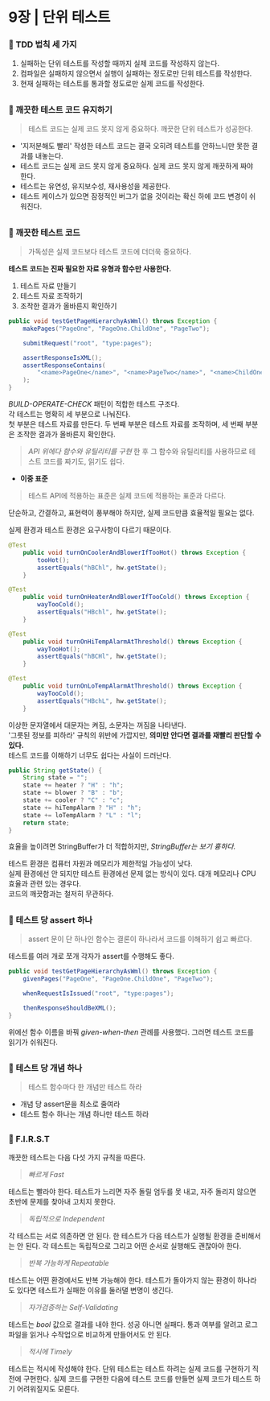 # 9장 | 단위 테스트

### 📃 TDD 법칙 세 가지

1. 실패하는 단위 테스트를 작성할 때까지 실제 코드를 작성하지 않는다.
2. 컴파일은 실패하지 않으면서 실행이 실패하는 정도로만 단위 테스트를 작성한다.
3. 현재 실패하는 테스트를 통과할 정도로만 실제 코드를 작성한다.

##

### 📃 깨끗한 테스트 코드 유지하기

> 테스트 코드는 실제 코드 못지 않게 중요하다. 깨끗한 단위 테스트가 성공한다.

- '지저분해도 빨리' 작성한 테스트 코드는 결국 오히려 테스트를 안하느니만 못한 결과를 내놓는다.
- 테스트 코드는 실제 코드 못지 않게 중요하다. 실제 코드 못지 않게 깨끗하게 짜야 한다.
- 테스트는 유연성, 유지보수성, 재사용성을 제공한다.
- 테스트 케이스가 있으면 잠정적인 버그가 없을 것이라는 확신 하에 코드 변경이 쉬워진다.

##

### 📃 깨끗한 테스트 코드

> 가독성은 실제 코드보다 테스트 코드에 더더욱 중요하다.

**테스트 코드는 진짜 필요한 자료 유형과 함수만 사용한다.**

1. 테스트 자료 만들기
2. 테스트 자료 조작하기
3. 조작한 결과가 올바른지 확인하기

```java
public void testGetPageHierarchyAsWml() throws Exception {
	makePages("PageOne", "PageOne.ChildOne", "PageTwo");

	submitRequest("root", "type:pages");

	assertResponseIsXML();
	assertResponseContains(
		"<name>PageOne</name>", "<name>PageTwo</name>", "<name>ChildOne</name>"
	);
}
```

*BUILD-OPERATE-CHECK* 패턴이 적합한 테스트 구조다.  
각 테스트는 명확히 세 부분으로 나눠진다.  
첫 부분은 테스트 자료를 만든다. 두 번째 부분은 테스트 자료를 조작하며, 세 번째 부분은 조작한 결과가 올바른지 확인한다.
> *API 위에다 함수와 유틸리티를 구현* 한 후 그 함수와 유틸리티를 사용하므로 테스트 코드를 짜기도, 읽기도 쉽다.

- **이중 표준**

> 테스트 API에 적용하는 표준은 실제 코드에 적용하는 표준과 다르다.

단순하고, 간결하고, 표현력이 풍부해야 하지만, 실제 코드만큼 효율적일 필요는 없다.

실제 환경과 테스트 환경은 요구사항이 다르기 때문이다.

```java
@Test
	public void turnOnCoolerAndBlowerIfTooHot() throws Exception {
		tooHot();
		assertEquals("hBChl", hw.getState();
	}

@Test
	public void turnOnHeaterAndBlowerIfTooCold() throws Exception {
		wayTooCold();
		assertEquals("HBchl", hw.getState();
	}

@Test
	public void turnOnHiTempAlarmAtThreshold() throws Exception {
		wayTooHot();
		assertEquals("hBCHl", hw.getState();
	}

@Test
	public void turnOnLoTempAlarmAtThreshold() throws Exception {
		wayTooCold();
		assertEquals("HBchL", hw.getState();
	}
```

이상한 문자열에서 대문자는 켜짐, 소문자는 꺼짐을 나타낸다.   
'그릇된 정보를 피하라' 규칙의 위반에 가깝지만, **의미만 안다면 결과를 재빨리 판단할 수 있다.**  
테스트 코드를 이해하기 너무도 쉽다는 사실이 드러난다.

```java
public String getState() {
	String state = "";
	state += heater ? "H" : "h";
	state += blower ? "B" : "b";
	state += cooler ? "C" : "c";
	state += hiTempAlarm ? "H" : "h";
	state += loTempAlarm ? "L" : "l";
	return state;
}
```

효율을 높이려면 StringBuffer가 더 적합하지만, *StringBuffer는 보기 흉하다.*

테스트 환경은 컴퓨터 자원과 메모리가 제한적일 가능성이 낮다.  
실제 환경에선 안 되지만 테스트 환경에선 문제 없는 방식이 있다. 대개 메모리나 CPU 효율과 관련 있는 경우다.  
코드의 깨끗함과는 철저히 무관하다.

##

### 📃 테스트 당 assert 하나

> assert 문이 단 하나인 함수는 결론이 하나라서 코드를 이해하기 쉽고 빠르다.

테스트를 여러 개로 쪼개 각자가 assert를 수행해도 좋다.

```java
public void testGetPageHierarchyAsWml() throws Exception {
	givenPages("PageOne", "PageOne.ChildOne", "PageTwo");

	whenRequestIsIssued("root", "type:pages");

	thenResponseShouldBeXML();
}
```  
위에선 함수 이름을 바꿔 *given-when-then* 관례를 사용했다. 그러면 테스트 코드를 읽기가 쉬워진다.  

##

### 📃 테스트 당 개념 하나

> 테스트 함수마다 한 개념만 테스트 하라

- 개념 당 assert문을 최소로 줄여라
- 테스트 함수 하나는 개념 하나만 테스트 하라

##

### 📃 F.I.R.S.T

깨끗한 테스트는 다음 다섯 가지 규칙을 따른다.

> *빠르게 Fast*

테스트는 빨라야 한다.
테스트가 느리면 자주 돌릴 엄두를 못 내고, 자주 돌리지 않으면 초반에 문제를 찾아내 고치지 못한다.

> *독립적으로 Independent*

각 테스트는 서로 의존하면 안 된다.
한 테스트가 다음 테스트가 실행될 환경을 준비해서는 안 된다.
각 테스트는 독립적으로 그리고 어떤 순서로 실행해도 괜찮아야 한다.

> *반복 가능하게 Repeatable*

테스트는 어떤 환경에서도 반복 가능해야 한다.
테스트가 돌아가지 않는 환경이 하나라도 있다면 테스트가 실패한 이유를 둘러댈 변명이 생긴다.

> *자가검증하는 Self-Validating*

테스트는 *bool* 값으로 결과를 내야 한다. 성공 아니면 실패다.
통과 여부를 알려고 로그 파일을 읽거나 수작업으로 비교하게 만들어서도 안 된다.

> *적시에 Timely*

테스트는 적시에 작성해야 한다. 단위 테스트는 테스트 하려는 실제 코드를 구현하기 직전에 구현한다.
실제 코드를 구현한 다음에 테스트 코드를 만들면 실제 코드가 테스트 하기 어려워질지도 모른다.